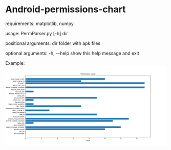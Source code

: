 # Android-permissions-chart
requirements: matplotlib, numpy

usage: PermParser.py [-h] dir

positional arguments:
  dir         folder with apk files

optional arguments:
  -h, --help  show this help message and exit
  
Example:
![img](https://github.com/OrderOfSixAngles/OrderOfSixAngles.github.io/blob/master/assets/images/permissions.png)
